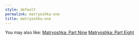 ```yaml
---
style: default
permalink: matryoshka-one
title: matryoshka-one
---
```

You may also like:
[Matryoshka: Part Nine](http://scp-wiki.net/matryoshka-nine)
[Matryoshka: Part Eight](http://scp-wiki.net/matryoshka-eight)